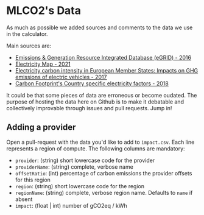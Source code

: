 # MLCO2's Data

As much as possible we added sources and comments to the data we use in the calculator.

Main sources are: 

* [Emissions & Generation Resource Integrated Database (eGRID) - 2016](https://www.epa.gov/energy/emissions-generation-resource-integrated-database-egrid)
* [Electricity Map - 2021](https://www.electricitymap.org/?page=map&solar=false&remote=true&wind=false)
* [Electricity carbon intensity in European Member States: Impacts on GHG emissions of electric vehicles - 2017](https://www.sciencedirect.com/science/article/pii/S1361920916307933	)
* [Carbon Footprint's Country specific electricity factors - 2018](https://www.carbonfootprint.com/docs/2018_8_electricity_factors_august_2018_-_online_sources.pdf)

It could be that some pieces of data are erroneous or become oudated. The purpose of hosting the data here on Github is to make it debatable and collectively improvable through issues and pull requests. Jump in!

## Adding a provider

Open a pull-request with the data you'd like to add to `impact.csv`. Each line represents a region of compute. The following columns are mandatory:

* `provider`: (string) short lowercase code for the provider
* `providerName`: (string) complete, verbose name
* `offsetRatio`: (int) percentage of carbon emissions the provider offsets for this region
* `region`: (string) short lowercase code for the region
* `regionName`: (string) complete, verbose region name. Defaults to `name` if absent
* `impact`: (float | int) number of gCO2eq / kWh

